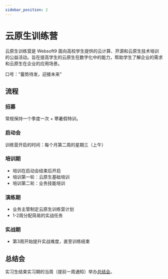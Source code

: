 ```yaml
---
sidebar_position: 2
---
```


# 云原生训练营

云原生训练营是 Websoft9 面向高校学生提供的云计算、开源和云原生技术培训的公益活动。旨在提高学生的云原生在数字化中的能力，帮助学生了解企业的需求和云原生在企业的应用场景。

口号：“蓄势待发，迎接未来”


## 流程

### 招募

常规保持一个季度一次 + 寒暑假特训。

### 启动会

训练营开启的时间：每个月第二周的星期三（上午）

### 培训期

- 培训在启动会结束后开启
- 培训第一轮：云原生基础培训
- 培训第二轮：业务技能培训

### 演练期

- 业务主管制定云原生训练营计划
- 1-2周分配简易的实战任务

### 实战期

- 第3周开始提升实战难度，直至训练结束

## 总结会

实习生结束实习期的当周（提前一周通知）举办[总结会](/backoffice/inner#meeting)。